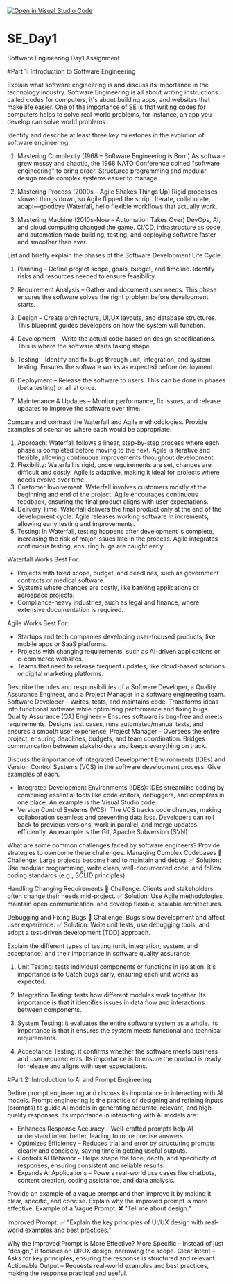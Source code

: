 [![Open in Visual Studio Code](https://classroom.github.com/assets/open-in-vscode-2e0aaae1b6195c2367325f4f02e2d04e9abb55f0b24a779b69b11b9e10269abc.svg)](https://classroom.github.com/online_ide?assignment_repo_id=18389075&assignment_repo_type=AssignmentRepo)
# SE_Day1
Software Engineering Day1 Assignment

#Part 1: Introduction to Software Engineering

Explain what software engineering is and discuss its importance in the technology industry.
Software Engineering is all about writing instructions called codes for computers, it's about building apps, and websites that make life easier. One of the importance of SE is that writing codes for computers helps to solve real-world problems, for instance, an app you develop can solve world problems.  

Identify and describe at least three key milestones in the evolution of software engineering.
1) Mastering Complexity (1968 – Software Engineering is Born)
As software grew messy and chaotic, the 1968 NATO Conference coined "software engineering" to bring order. Structured programming and modular design made complex systems easier to manage.

2) Mastering Process (2000s – Agile Shakes Things Up)
Rigid processes slowed things down, so Agile flipped the script. Iterate, collaborate, adapt—goodbye Waterfall, hello flexible workflows that actually work.

3) Mastering Machine (2010s–Now – Automation Takes Over)
DevOps, AI, and cloud computing changed the game. CI/CD, infrastructure as code, and automation made building, testing, and deploying software faster and smoother than ever.

List and briefly explain the phases of the Software Development Life Cycle.
1) Planning – Define project scope, goals, budget, and timeline. Identify risks and resources needed to ensure feasibility.

2) Requirement Analysis – Gather and document user needs. This phase ensures the software solves the right problem before development starts.

3) Design – Create architecture, UI/UX layouts, and database structures. This blueprint guides developers on how the system will function.

4) Development – Write the actual code based on design specifications. This is where the software starts taking shape.

5) Testing – Identify and fix bugs through unit, integration, and system testing. Ensures the software works as expected before deployment.

6) Deployment – Release the software to users. This can be done in phases (beta testing) or all at once.

7) Maintenance & Updates – Monitor performance, fix issues, and release updates to improve the software over time.


Compare and contrast the Waterfall and Agile methodologies. Provide examples of scenarios where each would be appropriate.
1) Approach: Waterfall follows a linear, step-by-step process where each phase is completed before moving to the next. Agile is iterative and flexible, allowing continuous improvements throughout development.
2) Flexibility: Waterfall is rigid, once requirements are set, changes are difficult and costly. Agile is adaptive, making it ideal for projects where needs evolve over time.
3) Customer Involvement: Waterfall involves customers mostly at the beginning and end of the project. Agile encourages continuous feedback, ensuring the final product aligns with user expectations.
4) Delivery Time: Waterfall delivers the final product only at the end of the development cycle. Agile releases working software in increments, allowing early testing and improvements.
5) Testing: In Waterfall, testing happens after development is complete, increasing the risk of major issues late in the process. Agile integrates continuous testing, ensuring bugs are caught early.

Waterfall Works Best For:
- Projects with fixed scope, budget, and deadlines, such as government contracts or medical software.
- Systems where changes are costly, like banking applications or aerospace projects.
- Compliance-heavy industries, such as legal and finance, where extensive documentation is required.

Agile Works Best For:
- Startups and tech companies developing user-focused products, like mobile apps or SaaS platforms.
- Projects with changing requirements, such as AI-driven applications or e-commerce websites.
- Teams that need to release frequent updates, like cloud-based solutions or digital marketing platforms.

Describe the roles and responsibilities of a Software Developer, a Quality Assurance Engineer, and a Project Manager in a software engineering team.
Software Developer – Writes, tests, and maintains code. Transforms ideas into functional software while optimizing performance and fixing bugs.
Quality Assurance (QA) Engineer – Ensures software is bug-free and meets requirements. Designs test cases, runs automated/manual tests, and ensures a smooth user experience.
Project Manager – Oversees the entire project, ensuring deadlines, budgets, and team coordination. Bridges communication between stakeholders and keeps everything on track.

Discuss the importance of Integrated Development Environments (IDEs) and Version Control Systems (VCS) in the software development process. Give examples of each.
- Integrated Development Environments (IDEs): IDEs streamline coding by combining essential tools like code editors, debuggers, and compilers in one place. An example is the Visual Studio code.
- Version Control Systems (VCS): The VCS tracks code changes, making collaboration seamless and preventing data loss. Developers can roll back to previous versions, work in parallel, and merge updates efficiently. An example is the Git, Apache Subversion (SVN)

What are some common challenges faced by software engineers? Provide strategies to overcome these challenges.
Managing Complex Codebases
🔹 Challenge: Large projects become hard to maintain and debug.
✅ Solution: Use modular programming, write clean, well-documented code, and follow coding standards (e.g., SOLID principles).

Handling Changing Requirements
🔹 Challenge: Clients and stakeholders often change their needs mid-project.
✅ Solution: Use Agile methodologies, maintain open communication, and develop flexible, scalable architectures.

Debugging and Fixing Bugs
🔹 Challenge: Bugs slow development and affect user experience.
✅ Solution: Write unit tests, use debugging tools, and adopt a test-driven development (TDD) approach.

Explain the different types of testing (unit, integration, system, and acceptance) and their importance in software quality assurance.
1) Unit Testing: tests individual components or functions in isolation.
it's importance is to Catch bugs early, ensuring each unit works as expected.

2) Integration Testing: tests how different modules work together.
Its importance is that it identifies issues in data flow and interactions between components.

3) System Testing: it evaluates the entire software system as a whole.
its importance is that it ensures the system meets functional and technical requirements.

4) Acceptance Testing: it confirms whether the software meets business and user requirements.
Its importance is to ensure the product is ready for release and aligns with user expectations.

#Part 2: Introduction to AI and Prompt Engineering

Define prompt engineering and discuss its importance in interacting with AI models.
Prompt engineering is the practice of designing and refining inputs (prompts) to guide AI models in generating accurate, relevant, and high-quality responses. Its importance in interacting with AI models are:
- Enhances Response Accuracy – Well-crafted prompts help AI understand intent better, leading to more precise answers.
- Optimizes Efficiency – Reduces trial and error by structuring prompts clearly and concisely, saving time in getting useful outputs.
- Controls AI Behavior – Helps shape the tone, depth, and specificity of responses, ensuring consistent and reliable results.
- Expands AI Applications – Powers real-world use cases like chatbots, content creation, coding assistance, and data analysis.

Provide an example of a vague prompt and then improve it by making it clear, specific, and concise. Explain why the improved prompt is more effective.
Example of a Vague Prompt:
❌ "Tell me about design."

Improved Prompt:
✅ "Explain the key principles of UI/UX design with real-world examples and best practices."

Why the Improved Prompt is More Effective?
More Specific – Instead of just "design," it focuses on UI/UX design, narrowing the scope.
Clear Intent – Asks for key principles, ensuring the response is structured and relevant.
Actionable Output – Requests real-world examples and best practices, making the response practical and useful.
